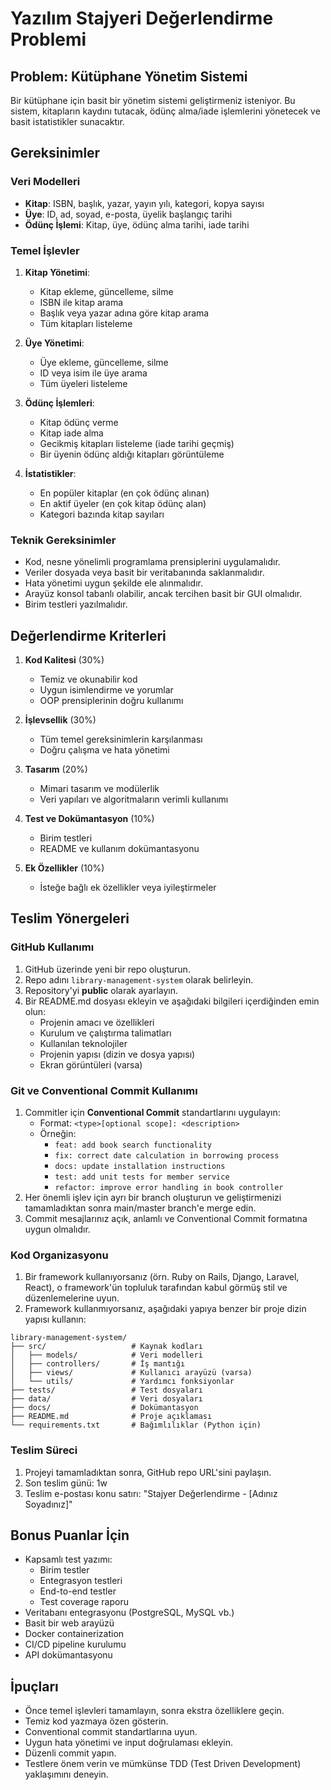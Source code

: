 # Yazılım Stajyeri Değerlendirme Problemi

## Problem: Kütüphane Yönetim Sistemi

Bir kütüphane için basit bir yönetim sistemi geliştirmeniz isteniyor. Bu sistem, kitapların kaydını tutacak, ödünç alma/iade işlemlerini yönetecek ve basit istatistikler sunacaktır.

## Gereksinimler

### Veri Modelleri
- **Kitap**: ISBN, başlık, yazar, yayın yılı, kategori, kopya sayısı
- **Üye**: ID, ad, soyad, e-posta, üyelik başlangıç tarihi
- **Ödünç İşlemi**: Kitap, üye, ödünç alma tarihi, iade tarihi

### Temel İşlevler
1. **Kitap Yönetimi**:
   - Kitap ekleme, güncelleme, silme
   - ISBN ile kitap arama
   - Başlık veya yazar adına göre kitap arama
   - Tüm kitapları listeleme

2. **Üye Yönetimi**:
   - Üye ekleme, güncelleme, silme
   - ID veya isim ile üye arama
   - Tüm üyeleri listeleme

3. **Ödünç İşlemleri**:
   - Kitap ödünç verme
   - Kitap iade alma
   - Gecikmiş kitapları listeleme (iade tarihi geçmiş)
   - Bir üyenin ödünç aldığı kitapları görüntüleme

4. **İstatistikler**:
   - En popüler kitaplar (en çok ödünç alınan)
   - En aktif üyeler (en çok kitap ödünç alan)
   - Kategori bazında kitap sayıları

### Teknik Gereksinimler
- Kod, nesne yönelimli programlama prensiplerini uygulamalıdır.
- Veriler dosyada veya basit bir veritabanında saklanmalıdır.
- Hata yönetimi uygun şekilde ele alınmalıdır.
- Arayüz konsol tabanlı olabilir, ancak tercihen basit bir GUI olmalıdır.
- Birim testleri yazılmalıdır.

## Değerlendirme Kriterleri
1. **Kod Kalitesi** (30%)
   - Temiz ve okunabilir kod
   - Uygun isimlendirme ve yorumlar
   - OOP prensiplerinin doğru kullanımı

2. **İşlevsellik** (30%)
   - Tüm temel gereksinimlerin karşılanması
   - Doğru çalışma ve hata yönetimi

3. **Tasarım** (20%)
   - Mimari tasarım ve modülerlik
   - Veri yapıları ve algoritmaların verimli kullanımı

4. **Test ve Dokümantasyon** (10%)
   - Birim testleri
   - README ve kullanım dokümantasyonu

5. **Ek Özellikler** (10%)
   - İsteğe bağlı ek özellikler veya iyileştirmeler

## Teslim Yönergeleri

### GitHub Kullanımı
1. GitHub üzerinde yeni bir repo oluşturun.
2. Repo adını `library-management-system` olarak belirleyin.
3. Repository'yi **public** olarak ayarlayın.
4. Bir README.md dosyası ekleyin ve aşağıdaki bilgileri içerdiğinden emin olun:
   - Projenin amacı ve özellikleri
   - Kurulum ve çalıştırma talimatları
   - Kullanılan teknolojiler
   - Projenin yapısı (dizin ve dosya yapısı)
   - Ekran görüntüleri (varsa)

### Git ve Conventional Commit Kullanımı
1. Commitler için **Conventional Commit** standartlarını uygulayın:
   - Format: `<type>[optional scope]: <description>`
   - Örneğin:
     - `feat: add book search functionality`
     - `fix: correct date calculation in borrowing process`
     - `docs: update installation instructions`
     - `test: add unit tests for member service`
     - `refactor: improve error handling in book controller`
2. Her önemli işlev için ayrı bir branch oluşturun ve geliştirmenizi tamamladıktan sonra main/master branch'e merge edin.
3. Commit mesajlarınız açık, anlamlı ve Conventional Commit formatına uygun olmalıdır.

### Kod Organizasyonu
1. Bir framework kullanıyorsanız (örn. Ruby on Rails, Django, Laravel, React), o framework'ün topluluk tarafından kabul görmüş stil ve düzenlemelerine uyun.
2. Framework kullanmıyorsanız, aşağıdaki yapıya benzer bir proje dizin yapısı kullanın:
```
library-management-system/
├── src/                   # Kaynak kodları
│   ├── models/            # Veri modelleri
│   ├── controllers/       # İş mantığı
│   ├── views/             # Kullanıcı arayüzü (varsa)
│   └── utils/             # Yardımcı fonksiyonlar
├── tests/                 # Test dosyaları
├── data/                  # Veri dosyaları
├── docs/                  # Dokümantasyon
├── README.md              # Proje açıklaması
└── requirements.txt       # Bağımlılıklar (Python için)
```

### Teslim Süreci
1. Projeyi tamamladıktan sonra, GitHub repo URL'sini paylaşın.
2. Son teslim günü: 1w
3. Teslim e-postası konu satırı: "Stajyer Değerlendirme - [Adınız Soyadınız]"

## Bonus Puanlar İçin
- Kapsamlı test yazımı:
  - Birim testler
  - Entegrasyon testleri
  - End-to-end testler
  - Test coverage raporu
- Veritabanı entegrasyonu (PostgreSQL, MySQL vb.)
- Basit bir web arayüzü
- Docker containerization
- CI/CD pipeline kurulumu
- API dokümantasyonu

## İpuçları
- Önce temel işlevleri tamamlayın, sonra ekstra özelliklere geçin.
- Temiz kod yazmaya özen gösterin.
- Conventional commit standartlarına uyun.
- Uygun hata yönetimi ve input doğrulaması ekleyin.
- Düzenli commit yapın.
- Testlere önem verin ve mümkünse TDD (Test Driven Development) yaklaşımını deneyin.
